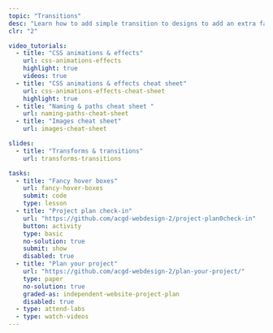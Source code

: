 ```yaml
---
topic: "Transitions"
desc: "Learn how to add simple transition to designs to add an extra fanciness—and usability."
clr: "2"

video_tutorials:
  - title: "CSS animations & effects"
    url: css-animations-effects
    highlight: true
    videos: true
  - title: "CSS animations & effects cheat sheet"
    url: css-animations-effects-cheat-sheet
    highlight: true
  - title: "Naming & paths cheat sheet "
    url: naming-paths-cheat-sheet
  - title: "Images cheat sheet"
    url: images-cheat-sheet

slides:
  - title: "Transforms & transitions"
    url: transforms-transitions

tasks:
  - title: "Fancy hover boxes"
    url: fancy-hover-boxes
    submit: code
    type: lesson
  - title: "Project plan check-in"
    url: "https://github.com/acgd-webdesign-2/project-plan0check-in"
    button: activity
    type: basic
    no-solution: true
    submit: show
    disabled: true
  - title: "Plan your project"
    url: "https://github.com/acgd-webdesign-2/plan-your-project/"
    type: paper
    no-solution: true
    graded-as: independent-website-project-plan
    disabled: true
  - type: attend-labs
  - type: watch-videos
---
```

